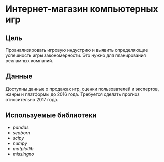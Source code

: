 # Интернет-магазин компьютерных игр

## Цель
Проанализировать игровую индустрию и выявить определяющие успешность игры закономерности. Это нужно для планирования рекламных компаний.

## Данные
Доступны данные о продажах игр, оценки пользователей и экспертов, жанры и платформы до 2016 года. Требуется сделать прогноз относительно 2017 года.

## Используемые библиотеки

- *pandas*
- *seaborn*
- *scipy*
- *numpy*
- *matplotlib*
- *missingno*